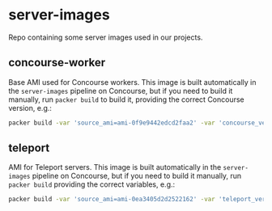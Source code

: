 # server-images

Repo containing some server images used in our projects.

## concourse-worker

Base AMI used for Concourse workers. This image is built automatically in the `server-images` pipeline on Concourse, but if you need to build it manually, run `packer build` to build it, providing the correct Concourse version, e.g.:

```bash
packer build -var 'source_ami=ami-0f9e9442edcd2faa2' -var 'concourse_version=7.7.1' aws.json
```

## teleport

AMI for Teleport servers. This image is built automatically in the `server-images` pipeline on Concourse, but if you need to build it manually, run `packer build` providing the correct variables, e.g.:

```bash
packer build -var 'source_ami=ami-0ea3405d2d2522162' -var 'teleport_version=6.2.8' packer.json
```
